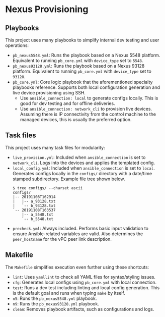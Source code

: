 # Nexus Provisioning

## Playbooks
This project uses many playbooks to simplify internal dev testing and
user operations:

  * `pb_nexus5548.yml`: Runs the playbook based on a Nexus 5548 platform.
     Equivalent to running `pb_core.yml` with `device_type` set to `5548`.
  * `pb_nexus93128.yml`: Runs the playbook based on a Nexus 93128 platform.
     Equivalent to running `pb_core.yml` with `device_type` set to `93128`.
  * `pb_core.yml`: Core logic playbook that the aforementioned specialty
    playbooks reference. Supports both local configuration generation and
    live device provisioning using SSH.
      * Use `ansible_connection: local` to generate configs locally. This is
        good for dev testing and for offline deliveries.
      * Use `ansible_connection: network_cli` to provision live devices.
        Assuming there is IP connectivity from the control machine to the
        managed devices, this is usually the preferred option.

## Task files
This project uses many task files for modularity:

  * `live_provision.yml`: Included when `ansible_connection` is set to
    `network_cli`. Logs into the devices and applies the templated config.
  * `local_config.yml`: Included when `ansible_connection` is set to
    `local`. Generates configs locally in the `configs/` directory with
     a date/time stamped subdirectory. Example file tree shown below.
     ```
     $ tree configs/ --charset ascii
     configs/
     |-- 20191108T162914
     |   |-- a_93128.txt
     |   `-- b_93128.txt
     `-- 20191108T163537
         |-- a_5548.txt
         `-- b_5548.txt
     ```
  * `precheck.yml`: Always included. Performs basic input validation to
    ensure Ansible-related variables are valid. Also determines the
    `peer_hostname` for the vPC peer link description.

## Makefile
The `Makefile` simplifies execution even further using these shortcuts:

  * `lint`: Uses `yamllint` to check all YAML files for syntax/styling issues.
  * `cfg`: Generates local configs using `pb_core.yml` with local connection.
  * `test`: Runs a dev test including linting and local config generation.
    This is the default goal and runs when typing `make` by itself.
  * `n5`: Runs the `pb_nexus5548.yml` playbook.
  * `n9`: Runs the `pb_nexus93128.yml` playbook.
  * `clean`: Removes playbook artifacts, such as configurations and logs.
